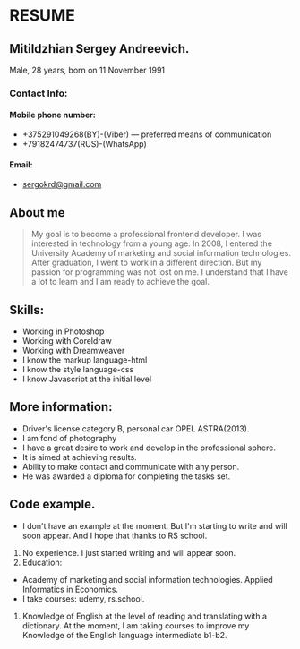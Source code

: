 # RESUME 
## Mitildzhian Sergey Andreevich. 
Male, 28 years, born on 11 November 1991
### Contact Info: 
#### Mobile phone number: 
* +375291049268(BY)-(Viber) — preferred means of communication
* +79182474737(RUS)-(WhatsApp) 
#### Email: 
* sergokrd@gmail.com 
## About me
> My goal is to become a professional frontend developer. I was interested in technology from a young age. In 2008, I entered the University Academy of marketing and social information technologies. After graduation, I went to work in a different direction. But my passion for programming was not lost on me. I understand that I have a lot to learn and I am ready to achieve the goal.
## Skills:
 * Working in Photoshop
 * Working with Coreldraw
 * Working with Dreamweaver
 * I know the markup language-html
 * I know the style language-css
 * I know Javascript at the initial level
## More information:
  * Driver's license category B, personal car OPEL ASTRA(2013).
  * I am fond of photography
  * I have a great desire to work and develop in the professional sphere.
  * It is aimed at achieving results.
  * Ability to make contact and communicate with any person.
  * He was awarded a diploma for completing the tasks set.
## Code example.
 * I don't have an example at the moment. But I'm starting to write and will soon appear. And I hope that thanks to RS school.
1. No experience. I just started writing and will appear soon.
1. Education: 
 * Academy of marketing and social information technologies. Applied Informatics in Economics.
 * I take courses: udemy, rs.school.
1. Knowledge of English at the level of reading and translating with a dictionary. At the moment, I am taking courses to improve my Knowledge of the English language intermediate b1-b2.
